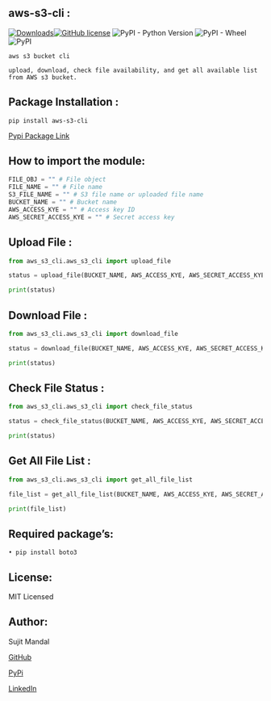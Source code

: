 ## aws-s3-cli :
[![Downloads](https://static.pepy.tech/badge/aws-s3-cli)](https://pepy.tech/project/aws-s3-cli)[![GitHub license](https://img.shields.io/github/license/sujitmandal/aws-s3-cli)](https://github.com/sujitmandal/aws-s3-cli/blob/master/LICENSE) ![PyPI - Python Version](https://img.shields.io/pypi/pyversions/aws-s3-cli) ![PyPI - Wheel](https://img.shields.io/pypi/wheel/aws-s3-cli) ![PyPI](https://img.shields.io/pypi/v/aws-s3-cli) 


```
aws s3 bucket cli

upload, download, check file availability, and get all available list from AWS s3 bucket.
```


## Package Installation : 
```
pip install aws-s3-cli
```
[Pypi Package Link](https://pypi.org/project/aws-s3-cli/)


## How to import the module:
```python
FILE_OBJ = "" # File object
FILE_NAME = "" # File name
S3_FILE_NAME = "" # S3 file name or uploaded file name
BUCKET_NAME = "" # Bucket name
AWS_ACCESS_KYE = "" # Access key ID
AWS_SECRET_ACCESS_KYE = "" # Secret access key
```
## Upload File : 
```python
from aws_s3_cli.aws_s3_cli import upload_file

status = upload_file(BUCKET_NAME, AWS_ACCESS_KYE, AWS_SECRET_ACCESS_KYE, FILE_OBJ, FILE_NAME)

print(status)
```

## Download File : 
```python
from aws_s3_cli.aws_s3_cli import download_file

status = download_file(BUCKET_NAME, AWS_ACCESS_KYE, AWS_SECRET_ACCESS_KYE, S3_FILE_NAME, FILE_NAME)

print(status)
```

## Check File Status : 
```python
from aws_s3_cli.aws_s3_cli import check_file_status

status = check_file_status(BUCKET_NAME, AWS_ACCESS_KYE, AWS_SECRET_ACCESS_KYE, S3_FILE_NAME)

print(status)
```

## Get All File List : 
```python
from aws_s3_cli.aws_s3_cli import get_all_file_list

file_list = get_all_file_list(BUCKET_NAME, AWS_ACCESS_KYE, AWS_SECRET_ACCESS_KYE)

print(file_list)
```


## Required package’s:
```
• pip install boto3
```
## License:
MIT Licensed

## Author:
Sujit Mandal

[GitHub](https://github.com/sujitmandal)

[PyPi](https://pypi.org/user/sujitmandal/)

[LinkedIn](https://www.linkedin.com/in/sujit-mandal-91215013a/)